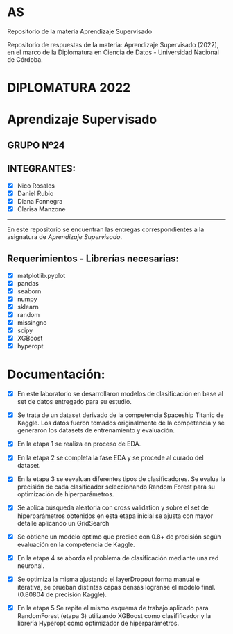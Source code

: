 # AS
Repositorio de la materia Aprendizaje Supervisado

Repositorio de respuestas de la materia: Aprendizaje Supervisado (2022), en el marco de la Diplomatura en Ciencia de Datos - Universidad Nacional de Córdoba.

# **DIPLOMATURA 2022**

# Aprendizaje Supervisado

## GRUPO Nº24

## INTEGRANTES:
   - [x] Nico Rosales 
   - [x] Daniel Rubio
   - [x] Diana Fonnegra
   - [x] Clarisa Manzone

----   
En este repositorio se encuentran las entregas correspondientes a la asignatura de _Aprendizaje Supervisado_.

## **Requerimientos - Librerías necesarias**:
   - [x] matplotlib.pyplot
   - [x] pandas
   - [x] seaborn
   - [x] numpy
   - [x] sklearn
   - [x] random
   - [x] missingno
   - [x] scipy
   - [x] XGBoost
   - [x] hyperopt

# Documentación:

   - [x] En este laboratorio se desarrollaron modelos de clasificación en base al set de datos entregado para su estudio.
   - [x] Se trata de un dataset derivado de la competencia Spaceship Titanic de Kaggle. Los datos fueron tomados originalmente de la competencia y se generaron los datasets de entrenamiento y evaluación.
   - [x] En la etapa 1 se realiza en proceso de EDA.
   - [x] En la etapa 2 se completa la fase EDA y se procede al curado del dataset.
   - [x] En la etapa 3 se eevaluan diferentes tipos de clasificadores. Se evalua la precisión de cada clasificador seleccionando Random Forest para su optimización de hiperparámetros.
   - [x] Se aplica búsqueda aleatoria con cross validation y sobre el set de hiperparámetros obtenidos en esta etapa inicial se ajusta con mayor detalle aplicando un GridSearch
   - [x] Se obtiene un modelo optimo que predice con 0.8+ de precisión según evaluación en la competencia de Kaggle.
   - [x] En la etapa 4 se aborda el problema de clasificación mediante una red neuronal.
   - [x] Se optimiza la misma ajustando el layerDropout forma manual e iterativa, se prueban distintas capas densas logranse el modelo final. (0.80804 de precisión Kaggle).
   - [x] En la etapa 5 Se repite el mismo esquema de trabajo aplicado para RandomForest (etapa 3) utilizando XGBoost como clasifificador y la librería Hyperopt como optimizador de hiperparámetros.

 
